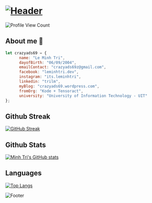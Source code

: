 # [![Header](https://capsule-render.vercel.app/api?type=waving&color=gradient&height=120&fontAlignY=25&section=header&fontAlign=25&animation=twinkling&text=Welcome%20to%20my%20GitHub%20profile!&fontSize=24)](#)

![Profile View Count](https://komarev.com/ghpvc/?username=crazyads69)

## About me 👀

```javascript
let crazyads69 = {
      name: "Le Minh Tri",
      dayofBirth: "06/09/2004",
      emailContact: "crazyads69z@gmail.com",
      facebook: "leminhtri.dev",
      instagram: "its.leminhtri",
      linkedin: "trilm",
      myBlog: "crazyads69.wordpress.com",
      fromOrg: "Kode + Tensoract",
      university: "University of Information Technology - UIT"
};
```

## Github Streak

[![GitHub Streak](https://github-readme-streak-stats.herokuapp.com?user=crazyads69&theme=radical)](https://www.github.com/crazyads69)

## Github Stats

[![Minh Tri's GitHub stats](https://github-readme-stats.vercel.app/api?username=crazyads69&count_private=true&show_icons=true&theme=radical)](https://www.github.com/crazyads69)

## Languages

[![Top Langs](https://github-readme-stats.vercel.app/api/top-langs/?username=crazyads69&&langs_count=10&theme=radical&hide=html&layout=compact)](https://www.github.com/crazyads69)

![Footer](https://capsule-render.vercel.app/api?type=waving&color=gradient&height=120&fontAlignY=75&section=footer&fontAlign=25&animation=twinkling&text=That%27s%20all,%20have%20a%20good%20day!&fontSize=24)
